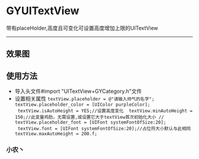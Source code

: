 # GYUITextView
带有placeHolder,高度且可变化可设置高度增加上限的UITextView

****
## 效果图

## 使用方法
* 导入头文件#import "UITextView+GYCategory.h"文件
* 设置相关属性
`
  textView.placeholder = @"请输入帅气的名字";
  textView.placeholder_color = [UIColor purpleColor];
  textView.isAutoHeight = YES;//设置高度变化
  textView.minAutoHeight = 150;//此变量鸡肋，无需设置,或设置它大于textView首次初始化大小
  // textView.placeholder_font = [UIFont systemFontOfSize:20];
  textView.font = [UIFont systemFontOfSize:20];//占位符大小默认与此相同
  textView.maxAutoHeight = 200.f;
`
### 小农丶
